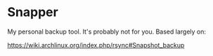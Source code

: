 # Snapper

My personal backup tool. It's probably not for you. Based largely on:

https://wiki.archlinux.org/index.php/rsync#Snapshot_backup
